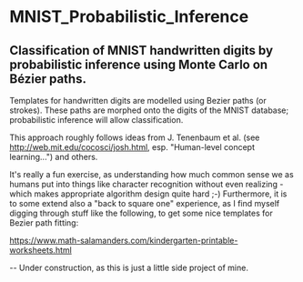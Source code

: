 # MNIST_Probabilistic_Inference
Classification of MNIST handwritten digits by probabilistic inference using Monte Carlo on Bézier paths.
--
Templates for handwritten digits are modelled using Bezier paths (or strokes). These paths are morphed onto the digits of the MNIST database; probabilistic inference will allow classification.

This approach roughly follows ideas from J. Tenenbaum et al. (see http://web.mit.edu/cocosci/josh.html, esp. "Human-level concept learning...") and others. 

It's really a fun exercise, as understanding how much common sense we as humans put into things like character recognition without even realizing - which makes appropriate algorithm design quite hard ;-) Furthermore, it is to some extend also a "back to square one" experience, as I find myself digging through stuff like the following, to get some nice templates for Bezier path fitting:

https://www.math-salamanders.com/kindergarten-printable-worksheets.html


--
Under construction, as this is just a little side project of mine.
